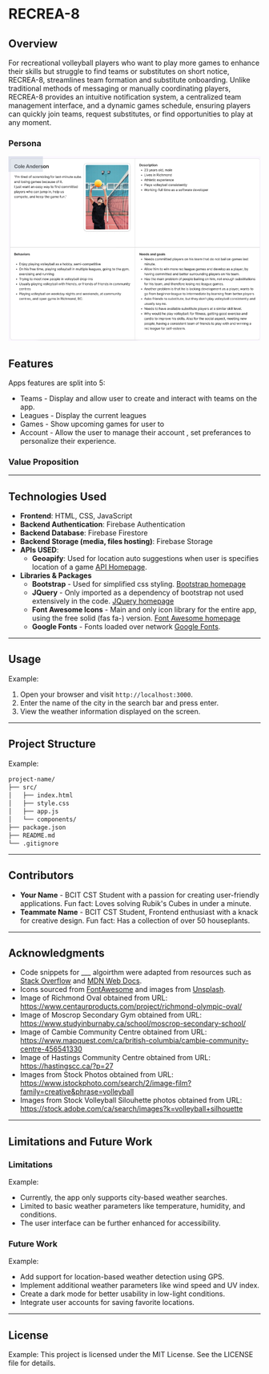 
# RECREA-8

## Overview
For recreational volleyball players who want to play more games to enhance their skills but struggle to find teams or substitutes on short notice, RECREA-8, streamlines team formation and substitute onboarding. Unlike traditional methods of messaging or manually coordinating players, RECREA-8 provides an intuitive notification system, a centralized team management interface, and a dynamic games schedule, ensuring players can quickly join teams, request substitutes, or find opportunities to play at any moment.

### Persona
<img src="/images/user_persona.png" width="700px">


## Features
 Apps features are split into 5:

- Teams - Display and allow user to create and interact with teams on the app.
- Leagues - Display the current leagues 
- Games - Show upcoming games for user to 
- Account - Allow the user to manage their account , set preferances to personalize their experience. 

### Value Proposition

---

## Technologies Used

- **Frontend**: HTML, CSS, JavaScript
- **Backend Authentication**: Firebase Authentication
- **Backend Database**: Firebase Firestore 
- **Backend Storage (media, files hosting)**: Firebase Storage
- **APIs USED**: 
  - **Geoapify**: Used for location auto suggestions when user is specifies location of a game  [API Homepage](https://www.geoapify.com/).
- **Libraries & Packages**
  - **Bootstrap** - Used for simplified css styling. [Bootstrap homepage](https://getbootstrap.com/)
  - **JQuery** - Only imported as a dependency of bootstrap not used extensively in the code. [JQuery homepage](https://jquery.com/)
  - **Font Awesome Icons** - Main and only icon library for the entire app, using the free solid (fas fa-) version. [Font Awesome homepage](https://fontawesome.com/v6/icons?o=r&s=solid)
  - **Google Fonts** - Fonts loaded over network [Google Fonts](https://fonts.googleapis.com/).
---

## Usage

Example:
1. Open your browser and visit `http://localhost:3000`.
2. Enter the name of the city in the search bar and press enter.
3. View the weather information displayed on the screen.

---

## Project Structure

Example:
```
project-name/
├── src/
│   ├── index.html
│   ├── style.css
│   ├── app.js
│   └── components/
├── package.json
├── README.md
└── .gitignore
```

---

## Contributors
- **Your Name** - BCIT CST Student with a passion for creating user-friendly applications. Fun fact: Loves solving Rubik's Cubes in under a minute.
- **Teammate Name** - BCIT CST Student, Frontend enthusiast with a knack for creative design. Fun fact: Has a collection of over 50 houseplants.

---

## Acknowledgments
- Code snippets for ___ algoirthm were adapted from resources such as [Stack Overflow](https://stackoverflow.com/) and [MDN Web Docs](https://developer.mozilla.org/).
- Icons sourced from [FontAwesome](https://fontawesome.com/) and images from [Unsplash](https://unsplash.com/).
- Image of Richmond Oval obtained from URL: https://www.centaurproducts.com/project/richmond-olympic-oval/
- Image of Moscrop Secondary Gym obtained from URL: https://www.studyinburnaby.ca/school/moscrop-secondary-school/
- Image of Cambie Community Centre obtained from URL: https://www.mapquest.com/ca/british-columbia/cambie-community-centre-456541330
- Image of Hastings Community Centre obtained from URL: https://hastingscc.ca/?p=27
- Images from Stock Photos obtained from URL: https://www.istockphoto.com/search/2/image-film?family=creative&phrase=volleyball
- Images from Stock Volleyball Silouhette photos obtained from URL: https://stock.adobe.com/ca/search/images?k=volleyball+silhouette

---

## Limitations and Future Work
### Limitations

Example:
- Currently, the app only supports city-based weather searches.
- Limited to basic weather parameters like temperature, humidity, and conditions.
- The user interface can be further enhanced for accessibility.

### Future Work

Example: 
- Add support for location-based weather detection using GPS.
- Implement additional weather parameters like wind speed and UV index.
- Create a dark mode for better usability in low-light conditions.
- Integrate user accounts for saving favorite locations.

---

## License

Example:
This project is licensed under the MIT License. See the LICENSE file for details.
